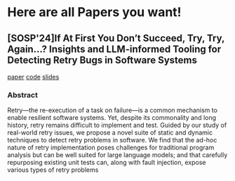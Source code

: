 # Here are all Papers you want!

## [SOSP'24]If At First You Don’t Succeed, Try, Try, Again...? Insights and LLM-informed Tooling for Detecting Retry Bugs in Software Systems

[paper](https://dl.acm.org/doi/pdf/10.1145/3694715.3695971)
[code](https://github.com/bastoica/wasabi/)
[slides](https://bastoica.github.io/files/talks/2024_sosp_talk.pdf)
### Abstract
Retry—the re-execution of a task on failure—is a common mechanism to enable resilient software systems. Yet, despite
its commonality and long history, retry remains difficult to
implement and test.
Guided by our study of real-world retry issues, we propose
a novel suite of static and dynamic techniques to detect retry
problems in software. We find that the ad-hoc nature of retry
implementation poses challenges for traditional program
analysis but can be well suited for large language models;
and that carefully repurposing existing unit tests can, along
with fault injection, expose various types of retry problems

